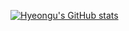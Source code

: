 [![Hyeongu's GitHub stats](https://github-readme-stats.vercel.app/api?username=choihyeongu)](https://github.com/ChoiHyeongu)

<!--
**ChoiHyeongu/ChoiHyeongu** is a ✨ _special_ ✨ repository because its `README.md` (this file) appears on your GitHub profile.
-->
